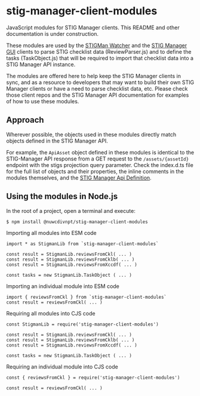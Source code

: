 # stig-manager-client-modules
JavaScript modules for STIG Manager clients. This README and other documentation is under construction.

These modules are used by the [STIGMan Watcher](https://github.com/nuwcdivnpt/stigman-watcher) and the [STIG Manager GUI](https://github.com/nuwcdivnpt/stig-manager) clients to parse STIG checklist data (ReviewParser.js) and to define the tasks (TaskObject.js) that will be required to import that checklist data into a STIG Manager API instance. 

The modules are offered here to help keep the STIG Manager clients in sync, and as a resource to developers that may want to build their own STIG Manager clients or have a need to parse checklist data, etc.
Please check those client repos and the STIG Manager API documentation for examples of how to use these modules. 

## Approach

Wherever possible, the objects used in these modules directly match objects defined in the STIG Manager API. 

For example, the `ApiAsset` object defined in these modules is identical to the STIG-Manager API response from a GET request to the `/assets/{assetId}` endpoint with the stigs projection query parameter.
Check the index.d.ts file for the full list of objects and their properties, the inline comments in the modules themselves, and the [STIG Manager Api Definition](https://github.com/NUWCDIVNPT/stig-manager/blob/main/api/source/specification/stig-manager.yaml).


## Using the modules in Node.js
In the root of a project, open a terminal and execute:

```
$ npm install @nuwcdivnpt/stig-manager-client-modules
```

Importing all modules into ESM code

```
import * as StigmanLib from `stig-manager-client-modules`

const result = StigmanLib.reviewsFromCkl( ... )
const result = StigmanLib.reviewsFromCklb( ... )
const result = StigmanLib.reviewsFromXccdf( ... )

const tasks = new StigmanLib.TaskObject ( ... )

```

Importing an individual module into ESM code

```
import { reviewsFromCkl } from `stig-manager-client-modules`
const result = reviewsFromCkl( ... )
```

Requiring all modules into CJS code

```
const StigmanLib = require('stig-manager-client-modules')

const result = StigmanLib.reviewsFromCkl( ... )
const result = StigmanLib.reviewsFromCklb( ... )
const result = StigmanLib.reviewsFromXccdf( ... )

const tasks = new StigmanLib.TaskObject ( ... )
```

Requiring an individual module into CJS code
```
const { reviewsFromCkl } = require('stig-manager-client-modules')

const result = reviewsFromCkl( ... )
```
